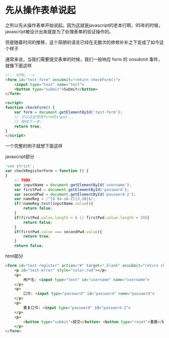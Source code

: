 # 先从操作表单说起

之所以先从操作表单开始说起。因为这就是javascript的老本行啊，95年的时候，javascript被设计出来就是为了处理表单的验证操作的。

但是随着时间的推移，这个简陋的语言已经在无数次的修修补补之下变成了如今这个样子

通常来说，当我们需要提交表单的时候，我们一般响应 form 的 onsubmit 事件，就像下面这样

```html
<!-- HTML -->
<form id="test-form" onsubmit="return checkForm()">
    <input type="text" name="test">
    <button type="submit">Submit</button>
</form>

<script>
function checkForm() {
    var form = document.getElementById('test-form');
    // 可以在此修改form的input...
    // 继续下一步:
    return true;
}
</script>
```

一个完整的例子就想下面这样

javascript部分

```javascript
'use strict';
var checkRegisterForm = function () {
}
    // TODO:
    var inputName = document.getElementById('username');
    var firstPwd = document.getElementById('password');
    var secondPwd = document.getElementById('password-2');
    var nameReg = /^[0-9a-zA-Z]{3,10}$/;
    if(!nameReg.test(inputName.value)){
        return false;
    }
    if(firstPwd.value.length < 6 || firstPwd.value.length > 20){
        return false;
    }
    if(firstPwd.value === secondPwd.value){ 
        return true;
    }
    return false;

```

html部分

```html
<form id="test-register" action="#" target="_blank" onsubmit="return checkRegisterForm()">
    <p id="test-error" style="color:red"></p>
    <p>
        用户名: <input type="text" id="username" name="username">
    </p>
    <p>
        口令: <input type="password" id="password" name="password">
    </p>
    <p>
        重复口令: <input type="password" id="password-2">
    </p>
    <p>
        <button type="submit">提交</button> <button type="reset">重置</button>
    </p>
</form>
```

